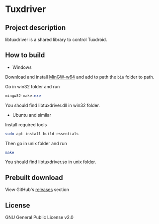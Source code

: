 # Tuxdriver

## Project description

libtuxdriver is a shared library to control Tuxdroid.

## How to build

- Windows

Download and install [MinGW-w64](https://mingw-w64.org/doku.php/download/mingw-builds) and add to path the `bin` folder to path.

Go in win32 folder and run

```powershell
mingw32-make.exe
```

You should find libtuxdriver.dll in win32 folder.

- Ubuntu and similar

Install required tools

```bash
sudo apt install build-essentials
```

Then go in unix folder and run

```bash
make
```

You should find libtuxdriver.so in unix folder.

## Prebuilt download

View GitHub's [releases](https://github.com/kowalski7cc/tuxdriver/releases) section

## License

GNU General Public License v2.0